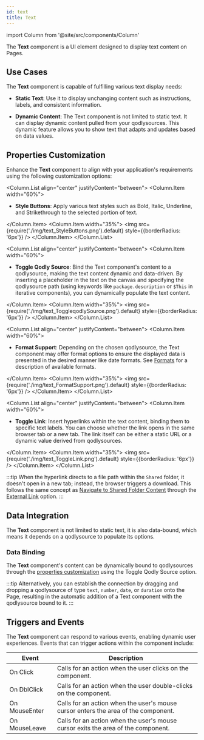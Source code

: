 ```yaml
---
id: text
title: Text
---
```

import Column from '@site/src/components/Column'

The **Text** component is a UI element designed to display text content on Pages.


## Use Cases

The **Text** component is capable of fulfilling various text display needs:

- **Static Text**: Use it to display unchanging content such as instructions, labels, and consistent information.

- **Dynamic Content**: The Text component is not limited to static text. It can display dynamic content pulled from your qodlysources. This dynamic feature allows you to show text that adapts and updates based on data values.


## Properties Customization

Enhance the **Text** component to align with your application's requirements using the following customization options:

<Column.List align="center" justifyContent="between">
	<Column.Item width="60%">
        <ul>
            <li><strong>Style Buttons</strong>: Apply various text styles such as Bold, Italic, Underline, and Strikethrough to the selected portion of text. </li>
        </ul>
	</Column.Item>
	<Column.Item width="35%">
         <img src={require('./img/text_StyleButtons.png').default} style={{borderRadius: '6px'}} />
	</Column.Item>
</Column.List>

<Column.List align="center" justifyContent="between">
	<Column.Item width="60%">
        <ul>
            <li><strong>Toggle Qodly Source</strong>: Bind the Text component's content to a qodlysource, making the text content dynamic and data-driven. By inserting a placeholder in the text on the canvas and specifying the qodlysource path (using keywords like <code>package.description</code> or <code>$This</code> in iterative components), you can dynamically populate the text content. </li>
        </ul>
	</Column.Item>
	<Column.Item width="35%">
         <img src={require('./img/text_ToggleqodlySource.png').default} style={{borderRadius: '6px'}} />
	</Column.Item>
</Column.List>


<Column.List align="center" justifyContent="between">
	<Column.Item width="60%">
        <ul>
            <li><strong>Format Support</strong>: Depending on the chosen qodlysource, the Text component may offer format options to ensure the displayed data is presented in the desired manner like date formats. See <a href="componentsBasics#data-formatting">Formats</a> for a description of available formats.</li>
        </ul>
	</Column.Item>
	<Column.Item width="35%">
         <img src={require('./img/text_FormatSupport.png').default} style={{borderRadius: '6px'}} />
	</Column.Item>
</Column.List>

<Column.List align="center" justifyContent="between">
	<Column.Item width="60%">
        <ul>
            <li><strong>Toggle Link</strong>: Insert hyperlinks within the text content, binding them to specific text labels. You can choose whether the link opens in the same browser tab or a new tab. The link itself can be either a static URL or a dynamic value derived from qodlysources. </li>
        </ul>
	</Column.Item>
	<Column.Item width="35%">
         <img src={require('./img/text_ToggleLink.png').default} style={{borderRadius: '6px'}} />
	</Column.Item>
</Column.List>

:::tip 
When the hyperlink directs to a file path within the `Shared` folder, it doesn't open in a new tab; instead, the browser triggers a download.
This follows the same concept as [Navigate to Shared Folder Content](../events#shared-folder) through the [External Link](../events#external-links) option.
:::

## Data Integration

The **Text** component is not limited to static text, it is also data-bound, which means it depends on a qodlysource to populate its options.

### Data Binding

The **Text** component's content can be dynamically bound to qodlysources through the [properties customization](#properties-customization) using the Toggle Qodly Source option. 

:::tip 
Alternatively, you can establish the connection by dragging and dropping a qodlysource of type `text`, `number`, `date`, or `duration` onto the Page, resulting in the automatic addition of a Text component with the qodlysource bound to it.
:::

## Triggers and Events

The **Text** component can respond to various events, enabling dynamic user experiences. Events that can trigger actions within the component include:

|Event|Description|
|---|---|
|On Click| Calls for an action when the user clicks on the component. |
|On DblClick| Calls for an action when the user double-clicks on the component. |
|On MouseEnter| Calls for an action when the user's mouse cursor enters the area of the component. |
|On MouseLeave| Calls for an action when the user's mouse cursor exits the area of the component. |
